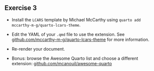 ## Exercise 3

* Install the `LCARS` template by Michael McCarthy using `quarto add mccarthy-m-g/quarto-lcars-theme`.

* Edit the YAML of your `.qmd` file to use the extension. See [github.com/mccarthy-m-g/quarto-lcars-theme](https://github.com/mccarthy-m-g/quarto-lcars-theme) for more information.

* Re-render your document.

* Bonus: browse the Awesome Quarto list and choose a different extension: [github.com/mcanouil/awesome-quarto](https://github.com/mcanouil/awesome-quarto)